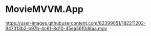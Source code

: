 # MovieMVVM.App


https://user-images.githubusercontent.com/82399051/182211202-947313b2-b97b-4c61-8d10-45ea56f0d8aa.mov

